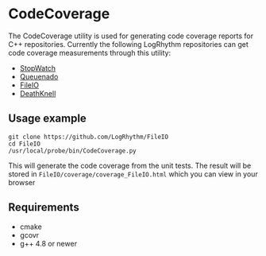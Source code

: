 # CodeCoverage
The CodeCoverage utility is used for generating code coverage reports for C++ repositories. Currently the following LogRhythm repositories can get code coverage measurements through this utility: 
* [StopWatch](https://github.com/LogRhythm/StopWatch)
* [Queuenado](https://github.com/LogRhythm/Queuenado)
* [FileIO](https://github.com/LogRhythm/FileIO)
* [DeathKnell](https://github.com/LogRhythm/DeathKnell)

## Usage example
```
git clone https://github.com/LogRhythm/FileIO
cd FileIO
/usr/local/probe/bin/CodeCoverage.py
```
This will generate the code coverage from the unit tests. The result will be stored in `FileIO/coverage/coverage_FileIO.html` which you can view in your browser


## Requirements
* cmake
* gcovr
* g++ 4.8 or newer